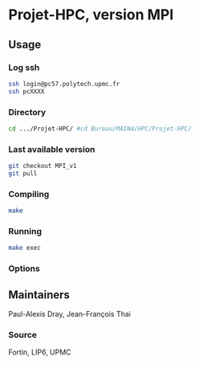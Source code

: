 # Projet-HPC, version MPI

## Usage 

### Log ssh

```bash
ssh login@pc57.polytech.upmc.fr
ssh pcXXXX
```

### Directory

```bash
cd .../Projet-HPC/ #cd Bureau/MAIN4/HPC/Projet-HPC/
```

### Last available version
```bash
git checkout MPI_v1
git pull
```

### Compiling

```bash
make
```

### Running

```bash
make exec
```

### Options


## Maintainers 

Paul-Alexis Dray, Jean-François Thai

### Source 

Fortin, LIP6, UPMC
